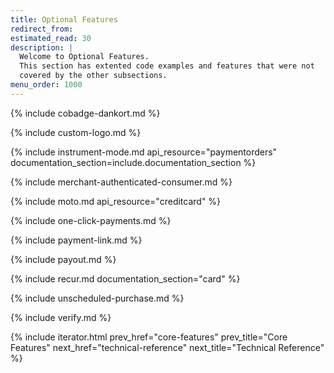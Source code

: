 ```yaml
---
title: Optional Features
redirect_from:
estimated_read: 30
description: |
  Welcome to Optional Features.
  This section has extented code examples and features that were not
  covered by the other subsections.
menu_order: 1000
---
```


{% include cobadge-dankort.md %}

{% include custom-logo.md %}

{% include instrument-mode.md api_resource="paymentorders" documentation_section=include.documentation_section %}

{% include merchant-authenticated-consumer.md %}

{% include moto.md api_resource="creditcard" %}

{% include one-click-payments.md %}

{% include payment-link.md %}

{% include payout.md %}

{% include recur.md documentation_section="card" %}

{% include unscheduled-purchase.md %}

{% include verify.md %}

{% include iterator.html prev_href="core-features" prev_title="Core Features"
next_href="technical-reference" next_title="Technical Reference" %}
